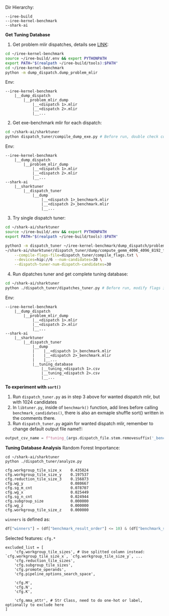Dir Hierarchy:
```
--iree-build
--iree-kernel-benchmark
--shark-ai
```

**Get Tuning Database**
1. Get problem mlir dispatches, details see [LINK](https://github.com/RattataKing/iree-kernel-benchmark/blob/dump_gemm/dump_dispatch/README.md):
```bash
cd ~/iree-kernel-benchmark
source ~/iree-build/.env && export PYTHONPATH
export PATH="$(realpath ~/iree-build/tools):$PATH"
cd ~/iree-kernel-benchmark
python -m dump_dispatch.dump_problem_mlir
```
Env:
```
--iree-kernel-benchmark
    |__dump_dispatch
        |__problem_mlir_dump
            |__<dispatch 1>.mlir
            |__<dispatch 2>.mlir
            |__...
```

2. Get exe-benchmark mlir for each dispatch:
```bash
cd ~/shark-ai/sharktuner
python dispatch_tuner/compile_dump_exe.py # Before run, double check command flags (ex. gfx device) in run_iree_compile()
```
Env:
```
--iree-kernel-benchmark
    |__dump_dispatch
        |__problem_mlir_dump
            |__<dispatch 1>.mlir
            |__<dispatch 2>.mlir
            |__...
--shark-ai
    |__sharktuner
        |__dispatch_tuner
            |__dump
                |__<dispatch 1>_benchmark.mlir
                |__<dispatch 2>_benchmark.mlir
                |__...
```

3. Try single dispatch tuner:
```bash
cd ~/shark-ai/sharktuner
source ~/iree-build/.env && export PYTHONPATH
export PATH="$(realpath ~/iree-build/tools):$PATH"

python3 -m dispatch_tuner ~/iree-kernel-benchmark/dump_dispatch/problem_mlir_dump/compute_gemm_4096_4096_8192_f16_f32_tB_benchmark.mlir \
~/shark-ai/sharktuner/dispatch_tuner/dump/compute_gemm_4096_4096_8192_f16_f32_tB_benchmark.mlir \
    --compile-flags-file=dispatch_tuner/compile_flags.txt \
    --devices=hip://6 --num-candidates=30 \
    --dispatch-tuner-num-dispatch-candidates=30
```

4. Run dipatches tuner and get complete tuning database:
```bash
cd ~/shark-ai/sharktuner
python ./dispatch_tuner/dipatches_tuner.py # Before run, modify flags in cmd[] in main() to use target device
```
Env:
```
--iree-kernel-benchmark
    |__dump_dispatch
        |__problem_mlir_dump
            |__<dispatch 1>.mlir
            |__<dispatch 2>.mlir
            |__...
--shark-ai
    |__sharktuner
        |__dispatch_tuner
            |__dump
            |    |__<dispatch 1>_benchmark.mlir
            |    |__<dispatch 2>_benchmark.mlir
            |    |__...
            |__tuning_database
                |__tuning_<dispatch 1>.csv
                |__tuning_<dispatch 2>.csv
                |__...
```


**To experiment with `sort()`**
1. Run `dispatch_tuner.py` as in step 3 above for wanted dispatch mlir, but with 1024 candidates
2. In `libtuner.py`, inside of `benchmark()` function, add lines before calling `benchmark_candidates()`, there is also an exmaple shuffle sort() written in the comments there.
3. Run `dispatch_tuner.py` again for wanted dispatch mlir, remember to change default output file name!!:
```python
output_csv_name = f"tuning_{args.dispatch_file.stem.removesuffix('_benchmark')}_shuffle.csv" # Naming example
```


**Tuning Database Analysis**
Random Forest Importance:
```base
cd ~/shark-ai/sharktuner
python ./dispatch_tuner/analyze.py
```
```
cfg.workgroup_tile_size_x    0.435824
cfg.workgroup_tile_size_y    0.197537
cfg.reduction_tile_size_3    0.156873
cfg.wg_y                     0.080667
cfg.sg_m_cnt                 0.078707
cfg.wg_x                     0.025449
cfg.sg_n_cnt                 0.024944
cfg.subgroup_size            0.000000
cfg.wg_z                     0.000000
cfg.workgroup_tile_size_z    0.000000
```

`winners` is defined as:
```python
df["winners"] = (df["benchmark_result_order"] <= 10) & (df["benchmark_speedup"] < 1)
```
Selected features: `cfg.*`
```
excluded_list = [
    'cfg.workgroup_tile_sizes', # Use splitted column instead: `cfg.workgroup_tile_size_x`, `cfg.workgroup_tile_size_y`, ...
    'cfg.reduction_tile_sizes',
    'cfg.subgroup_tile_sizes',
    'cfg.promote_operands',
    'cfg.pipeline_options_search_space',

    'cfg.M',
    'cfg.N',
    'cfg.K',

    'cfg.mma_attr', # Str Class, need to do one-hot or label, optionally to exclude here
]
```
